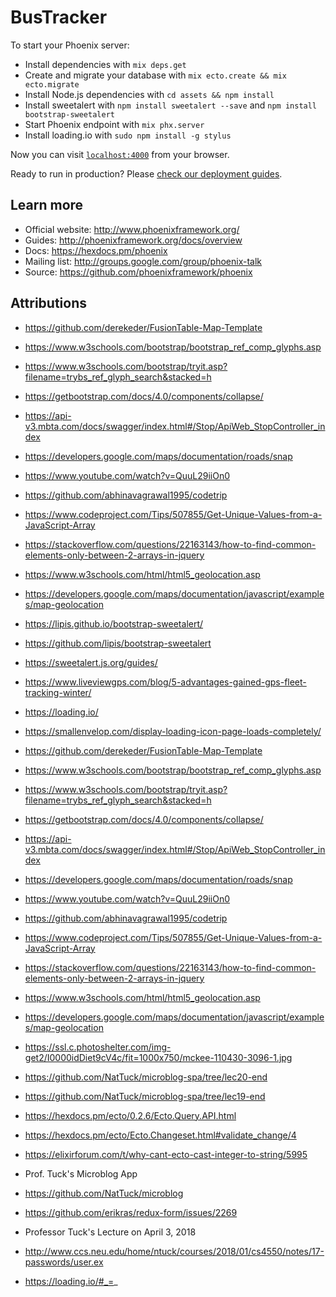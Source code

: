 # BusTracker

To start your Phoenix server:

  * Install dependencies with `mix deps.get`
  * Create and migrate your database with `mix ecto.create && mix ecto.migrate`
  * Install Node.js dependencies with `cd assets && npm install`
  * Install sweetalert with `npm install sweetalert --save` and `npm install bootstrap-sweetalert`
  * Start Phoenix endpoint with `mix phx.server`
  * Install loading.io with `sudo npm install -g stylus`

Now you can visit [`localhost:4000`](http://localhost:4000) from your browser.

Ready to run in production? Please [check our deployment guides](http://www.phoenixframework.org/docs/deployment).

## Learn more

  * Official website: http://www.phoenixframework.org/
  * Guides: http://phoenixframework.org/docs/overview
  * Docs: https://hexdocs.pm/phoenix
  * Mailing list: http://groups.google.com/group/phoenix-talk
  * Source: https://github.com/phoenixframework/phoenix
  
## Attributions

  * https://github.com/derekeder/FusionTable-Map-Template
  * https://www.w3schools.com/bootstrap/bootstrap_ref_comp_glyphs.asp
  * https://www.w3schools.com/bootstrap/tryit.asp?filename=trybs_ref_glyph_search&stacked=h
  * https://getbootstrap.com/docs/4.0/components/collapse/
  * https://api-v3.mbta.com/docs/swagger/index.html#/Stop/ApiWeb_StopController_index
  * https://developers.google.com/maps/documentation/roads/snap
  * https://www.youtube.com/watch?v=QuuL29iiOn0
  * https://github.com/abhinavagrawal1995/codetrip
  * https://www.codeproject.com/Tips/507855/Get-Unique-Values-from-a-JavaScript-Array 
  * https://stackoverflow.com/questions/22163143/how-to-find-common-elements-only-between-2-arrays-in-jquery 
  * https://www.w3schools.com/html/html5_geolocation.asp
  * https://developers.google.com/maps/documentation/javascript/examples/map-geolocation 
  * https://lipis.github.io/bootstrap-sweetalert/
  * https://github.com/lipis/bootstrap-sweetalert
  * https://sweetalert.js.org/guides/
  * https://www.liveviewgps.com/blog/5-advantages-gained-gps-fleet-tracking-winter/
  * https://loading.io/
  * https://smallenvelop.com/display-loading-icon-page-loads-completely/
  
  
  
  * https://github.com/derekeder/FusionTable-Map-Template
  * https://www.w3schools.com/bootstrap/bootstrap_ref_comp_glyphs.asp
  * https://www.w3schools.com/bootstrap/tryit.asp?filename=trybs_ref_glyph_search&stacked=h
  * https://getbootstrap.com/docs/4.0/components/collapse/
  * https://api-v3.mbta.com/docs/swagger/index.html#/Stop/ApiWeb_StopController_index
  * https://developers.google.com/maps/documentation/roads/snap
  * https://www.youtube.com/watch?v=QuuL29iiOn0
  * https://github.com/abhinavagrawal1995/codetrip
  * https://www.codeproject.com/Tips/507855/Get-Unique-Values-from-a-JavaScript-Array 
  * https://stackoverflow.com/questions/22163143/how-to-find-common-elements-only-between-2-arrays-in-jquery 
  * https://www.w3schools.com/html/html5_geolocation.asp
  * https://developers.google.com/maps/documentation/javascript/examples/map-geolocation 
  * https://ssl.c.photoshelter.com/img-get2/I0000idDiet9cV4c/fit=1000x750/mckee-110430-3096-1.jpg
  * https://github.com/NatTuck/microblog-spa/tree/lec20-end
  * https://github.com/NatTuck/microblog-spa/tree/lec19-end
  * https://hexdocs.pm/ecto/0.2.6/Ecto.Query.API.html
  * https://hexdocs.pm/ecto/Ecto.Changeset.html#validate_change/4
  * https://elixirforum.com/t/why-cant-ecto-cast-integer-to-string/5995
  * Prof. Tuck's Microblog App
  * https://github.com/NatTuck/microblog
  * https://github.com/erikras/redux-form/issues/2269
  * Professor Tuck's Lecture on April 3, 2018
  * http://www.ccs.neu.edu/home/ntuck/courses/2018/01/cs4550/notes/17-passwords/user.ex
  * https://loading.io/#_=_
